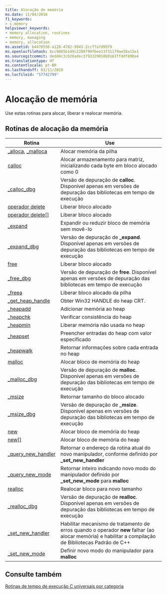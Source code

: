 ```yaml
---
title: Alocação de memória
ms.date: 11/04/2016
f1_keywords:
- c.memory
helpviewer_keywords:
- memory allocation, routines
- memory, managing
- memory, allocation
ms.assetid: b4470556-a128-4782-9943-2ccf7a7d9979
ms.openlocfilehash: bcc9865b149c2289f99f6ee13f31179ae58a15e1
ms.sourcegitcommit: dedd4c3cb28adec3793329018b9163ffddf890a4
ms.translationtype: HT
ms.contentlocale: pt-BR
ms.lasthandoff: 03/11/2019
ms.locfileid: "57742799"
---
```

# <a name="memory-allocation"></a>Alocação de memória

Use estas rotinas para alocar, liberar e realocar memória.

## <a name="memory-allocation-routines"></a>Rotinas de alocação da memória

|Rotina|Use|
|-------------|---------|
|[_alloca](../c-runtime-library/reference/alloca.md), [_malloca](../c-runtime-library/reference/malloca.md)|Alocar memória da pilha|
|[calloc](../c-runtime-library/reference/calloc.md)|Alocar armazenamento para matriz, inicializando cada byte em bloco alocado como 0|
|[_calloc_dbg](../c-runtime-library/reference/calloc-dbg.md)|Versão de depuração de **calloc**. Disponível apenas em versões de depuração das bibliotecas em tempo de execução|
|[operador delete](../c-runtime-library/operator-delete-crt.md)|Liberar bloco alocado|
|[operador delete&#91;&#93;](../c-runtime-library/delete-operator-crt.md)|Liberar bloco alocado|
|[_expand](../c-runtime-library/reference/expand.md)|Expandir ou reduzir bloco de memória sem movê-lo|
|[_expand_dbg](../c-runtime-library/reference/expand-dbg.md)|Versão de depuração de **_expand**. Disponível apenas em versões de depuração das bibliotecas em tempo de execução|
|[free](../c-runtime-library/reference/free.md)|Liberar bloco alocado|
|[_free_dbg](../c-runtime-library/reference/free-dbg.md)|Versão de depuração de **free**. Disponível apenas em versões de depuração das bibliotecas em tempo de execução|
|[_freea](../c-runtime-library/reference/freea.md)|Liberar bloco alocado da pilha|
|[_get_heap_handle](../c-runtime-library/reference/get-heap-handle.md)|Obter Win32 HANDLE do heap CRT.|
|[_heapadd](../c-runtime-library/heapadd.md)|Adicionar memória ao heap|
|[_heapchk](../c-runtime-library/reference/heapchk.md)|Verificar consistência do heap|
|[_heapmin](../c-runtime-library/reference/heapmin.md)|Liberar memória não usada no heap|
|[_heapset](../c-runtime-library/heapset.md)|Preencher entradas do heap com valor especificado|
|[_heapwalk](../c-runtime-library/reference/heapwalk.md)|Retornar informações sobre cada entrada no heap|
|[malloc](../c-runtime-library/reference/malloc.md)|Alocar bloco de memória do heap|
|[_malloc_dbg](../c-runtime-library/reference/malloc-dbg.md)|Versão de depuração de **malloc**. Disponível apenas em versões de depuração das bibliotecas em tempo de execução|
|[_msize](../c-runtime-library/reference/msize.md)|Retornar tamanho do bloco alocado|
|[_msize_dbg](../c-runtime-library/reference/msize-dbg.md)|Versão de depuração de **_msize**. Disponível apenas em versões de depuração das bibliotecas em tempo de execução|
|[new](../c-runtime-library/operator-new-crt.md)|Alocar bloco de memória do heap|
|[new&#91;&#93;](../c-runtime-library/new-operator-crt.md)|Alocar bloco de memória do heap|
|[_query_new_handler](../c-runtime-library/reference/query-new-handler.md)|Retornar o endereço da rotina atual do novo manipulador, conforme definido por **_set_new_handler**|
|[_query_new_mode](../c-runtime-library/reference/query-new-mode.md)|Retornar inteiro indicando novo modo do manipulador definido por **_set_new_mode** para **malloc**|
|[realloc](../c-runtime-library/reference/realloc.md)|Realocar bloco para novo tamanho|
|[_realloc_dbg](../c-runtime-library/reference/realloc-dbg.md)|Versão de depuração de **realloc**. Disponível apenas em versões de depuração das bibliotecas em tempo de execução|
|[_set_new_handler](../c-runtime-library/reference/set-new-handler.md)|Habilitar mecanismo de tratamento de erros quando o operador **new** falhar (ao alocar memória) e habilitar a compilação de Bibliotecas Padrão de C++|
|[_set_new_mode](../c-runtime-library/reference/set-new-mode.md)|Definir novo modo do manipulador para **malloc**|

## <a name="see-also"></a>Consulte também

[Rotinas de tempo de execução C universais por categoria](../c-runtime-library/run-time-routines-by-category.md)<br/>
